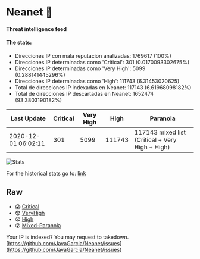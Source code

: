 # Neanet :hocho:
#### Threat intelligence feed
#### The stats:

- Direcciones IP con mala reputacion analizadas: 1769617 (100%)
- Direcciones IP determinadas como 'Critical':  301 (0.0170093302675%)
- Direcciones IP determinadas como 'Very High':  5099 (0.288141445296%)
- Direcciones IP determinadas como 'High':  111743 (6.31453020625)
- Total de direcciones IP indexadas en Neanet:  117143 (6.61968098182%)
- Total de direcciones IP descartadas en Neanet:  1652474 (93.3803190182%)

| Last Update | Critical | Very High | High | Paranoia |
| --- | --- | --- | --- | --- |
| 2020-12-01 06:02:11 | 301 | 5099 | 111743 | 117143 mixed list (Critical + Very High + High)|

![Stats](https://docs.google.com/spreadsheets/d/e/2PACX-1vSnaNMIXVabIpDJjufMlzH7poXnshF3mgd8Is1g9ytUEzVsP5my4Trn8f-xkoLLQ38xpL3HtmUexLo6/pubchart?oid=501124687&format=image)

For the historical stats go to: [link](/stats.csv)
## Raw
- :scream: [Critical](https://raw.githubusercontent.com/JavaGarcia/Neanet/master/blacklists/neanet_critical.txt)
- :fearful: [VeryHigh](https://raw.githubusercontent.com/JavaGarcia/Neanet/master/blacklists/neanet_veryHigh.txtt)
- :frowning: [High](https://raw.githubusercontent.com/JavaGarcia/Neanet/master/blacklists/neanet_high.txt)
- :dizzy_face: [Mixed-Paranoia](https://raw.githubusercontent.com/JavaGarcia/Neanet/master/blacklists/neanet_all.txt)


Your IP is indexed? You may request to takedown. [https://github.com/JavaGarcia/Neanet/issues](https://github.com/JavaGarcia/Neanet/issues)




















































































































































































































































































































































































































































































































































































































































































































































































































































































































































































































































































































































































































































































































































































































































































































































































































































































































































































































































































































































































































































































































































































































































































































































































































































































































































































































